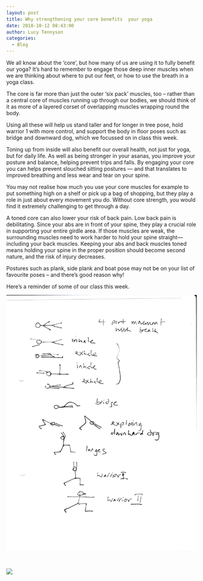 ```yaml
---
layout: post
title: Why strengthening your core benefits  your yoga
date: 2018-10-12 08:43:00
author: Lucy Tennyson
categories:
  - Blog
---
```


We all know about the ‘core’, but how many of us are using it to fully benefit our yoga? It’s hard to remember to engage those deep inner muscles when we are thinking about where to put our feet, or how to use the breath in a yoga class.

The core is far more than just the outer ‘six pack’ muscles, too – rather than a central core of muscles running up through our bodies, we should think of it as more of a layered corset of overlapping muscles wrapping round the body.

Using all these will help us stand taller and for longer in tree pose, hold warrior 1 with more control, and support the body in floor poses such as bridge and downward dog, which we focussed on in class this week.

Toning up from inside will also benefit our overall health, not just for yoga, but for daily life. As well as being stronger in your asanas, you improve your posture and balance, helping prevent trips and falls. By engaging your core you can helps prevent slouched sitting postures — and that translates to improved breathing and less wear and tear on your spine.

You may not realise how much you use your core muscles for example to put something high on a shelf or pick up a bag of shopping, but they play a role in just about every movement you do. Without core strength, you would find it extremely challenging to get through a day.

A toned core can also lower your risk of back pain. Low back pain is debilitating. Since your abs are in front of your spine, they play a crucial role in supporting your entire girdle area. If those muscles are weak, the surrounding muscles need to work harder to hold your spine straight—including your back muscles. Keeping your abs and back muscles toned means holding your spine in the proper position should become second nature, and the risk of injury decreases.&nbsp;&nbsp;

Postures such as plank, side plank and boat pose may not be on your list of favourite poses – and there’s good reason why!

Here’s a reminder of some of our class this week.

![](/uploads/yogablog11oct-1.jpg)

&nbsp;

![](blob:https://app.cloudcannon.com/5cae99ab-36fe-d642-a959-a28fb35864c4)
